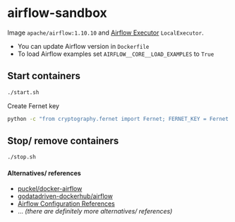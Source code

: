 # airflow-sandbox
Image `apache/airflow:1.10.10`
and [Airflow Executor](https://airflow.apache.org/docs/stable/executor/index.html) `LocalExecutor`.
- You can update Airflow version in `Dockerfile`
- To load Airflow examples set `AIRFLOW__CORE__LOAD_EXAMPLES` to `True`

## Start containers
```sh
./start.sh
```

Create Fernet key
```sh
python -c "from cryptography.fernet import Fernet; FERNET_KEY = Fernet.generate_key().decode(); print(FERNET_KEY)"
```

## Stop/ remove containers
```sh
./stop.sh
```

#### Alternatives/ references
- [puckel/docker-airflow](https://github.com/puckel/docker-airflow)
- [godatadriven-dockerhub/airflow](https://github.com/godatadriven-dockerhub/airflow)
- [Airflow Configuration References](https://airflow.apache.org/docs/stable/configurations-ref.html)
- ... _(there are definitely more alternatives/ references)_
